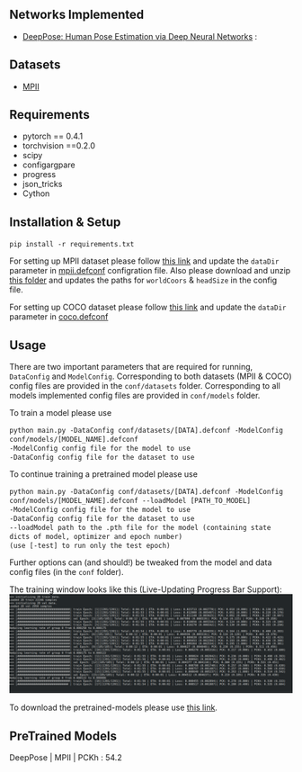 ## Networks Implemented
* [DeepPose: Human Pose Estimation via Deep Neural Networks](https://static.googleusercontent.com/media/research.google.com/en//pubs/archive/42237.pdf) :
  
## Datasets
* [MPII](http://human-pose.mpi-inf.mpg.de/)

## Requirements
* pytorch == 0.4.1
* torchvision ==0.2.0
* scipy
* configargpare
* progress
* json_tricks
* Cython

## Installation & Setup
`pip install -r requirements.txt`

For setting up MPII dataset please follow [this link](https://github.com/princeton-vl/pose-hg-train#getting-started) and update the `dataDir` parameter in [mpii.defconf](./conf/datasets/mpii.defconf) configration file. Also please download and unzip [this folder](https://www.cse.iitb.ac.in/~namanjain/mpii.zip) and updates the paths for `worldCoors` & `headSize` in the config file.

For setting up COCO dataset please follow [this link](https://github.com/Microsoft/human-pose-estimation.pytorch#quick-start) and update the `dataDir` parameter in [coco.defconf](./conf/datasets/coco.defconf)

## Usage
There are two important parameters that are required for running, `DataConfig` and `ModelConfig`. 
Corresponding to both datasets (MPII & COCO) config files are provided in the `conf/datasets` folder. 
Corresponding to all models implemented config files are provided in `conf/models` folder. 

To train a model please use
```
python main.py -DataConfig conf/datasets/[DATA].defconf -ModelConfig conf/models/[MODEL_NAME].defconf
-ModelConfig config file for the model to use
-DataConfig config file for the dataset to use
```

To continue training a pretrained model please use
```
python main.py -DataConfig conf/datasets/[DATA].defconf -ModelConfig conf/models/[MODEL_NAME].defconf --loadModel [PATH_TO_MODEL]
-ModelConfig config file for the model to use
-DataConfig config file for the dataset to use
--loadModel path to the .pth file for the model (containing state dicts of model, optimizer and epoch number)
(use [-test] to run only the test epoch)
```

Further options can (and should!) be tweaked from the model and data config files (in the `conf` folder).

The training window looks like this (Live-Updating Progress Bar Support): 
![progress.png](./vis/progress.png)

To download the pretrained-models please use [this link](https://www.cse.iitb.ac.in/~namanjain/models.zip).

## PreTrained Models
DeepPose |  MPII | PCKh : 54.2


